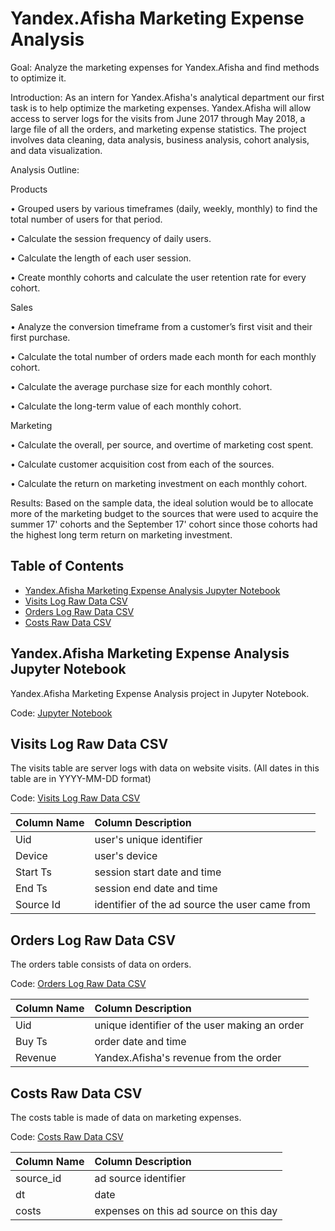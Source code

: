 # Yandex.Afisha Marketing Expense Analysis 

Goal: Analyze the marketing expenses for Yandex.Afisha and find methods to optimize it. 

Introduction: As an intern for Yandex.Afisha's analytical department our first task is to help optimize the marketing expenses. Yandex.Afisha will allow access to server logs for the visits from June 2017 through May 2018, a large file of all the orders, and marketing expense statistics. The project involves data cleaning, data analysis, business analysis, cohort analysis, and data visualization.

Analysis Outline: 

Products

• Grouped users by various timeframes (daily, weekly, monthly) to find the total number of users for that period.

• Calculate the session frequency of daily users.

• Calculate the length of each user session.

• Create monthly cohorts and calculate the user retention rate for every cohort.

Sales

• Analyze the conversion timeframe from a customer’s first visit and their first purchase.

• Calculate the total number of orders made each month for each monthly cohort.

• Calculate the average purchase size for each monthly cohort.

• Calculate the long-term value of each monthly cohort.

Marketing

• Calculate the overall, per source, and overtime of marketing cost spent.

• Calculate customer acquisition cost from each of the sources.

• Calculate the return on marketing investment on each monthly cohort.

Results: Based on the sample data, the ideal solution would be to allocate more of the marketing budget to the sources that were used to acquire the summer 17' cohorts and the September 17' cohort since those cohorts had the highest long term return on marketing investment.


## Table of Contents
- [Yandex.Afisha Marketing Expense Analysis Jupyter Notebook](#yandexafisha=marketing-expense-analysis-jupyter-notebook)
- [Visits Log Raw Data CSV](#visits-log-raw-data-csv)
- [Orders Log Raw Data CSV](#orders-log-raw-data-csv)
- [Costs Raw Data CSV](#costs-raw-data-csv)

<a name="headers"/>


## Yandex.Afisha Marketing Expense Analysis Jupyter Notebook
Yandex.Afisha Marketing Expense Analysis project in Jupyter Notebook.

Code: [Jupyter Notebook](https://github.com/jasondo-da/tripleten_project_portfolio/blob/main/Sprint%209%20-%20Yandex/yandex_afisha.ipynb)



## Visits Log Raw Data CSV
The visits table are server logs with data on website visits.
(All dates in this table are in YYYY-MM-DD format)

Code: [Visits Log Raw Data CSV](https://github.com/jasondo-da/tripleten_project_portfolio/blob/main/Sprint%209%20-%20Yandex/visits_log_us.csv)

| Column Name | Column Description |
| :------------- | :------------ |
| Uid | user's unique identifier |
| Device | user's device |
| Start Ts | session start date and time |
| End Ts | session end date and time |
| Source Id | identifier of the ad source the user came from |


## Orders Log Raw Data CSV
The orders table consists of data on orders.

Code: [Orders Log Raw Data CSV](https://github.com/jasondo-da/tripleten_project_portfolio/blob/main/Sprint%209%20-%20Yandex/orders_log_us.csv)

| Column Name | Column Description |
| :------------- | :------------ |
| Uid | unique identifier of the user making an order |
| Buy Ts | order date and time |
| Revenue | Yandex.Afisha's revenue from the order |


## Costs Raw Data CSV
The costs table is made of data on marketing expenses.

Code: [Costs Raw Data CSV](https://github.com/jasondo-da/tripleten_project_portfolio/blob/main/Sprint%209%20-%20Yandex/costs_us.csv)

| Column Name | Column Description |
| :------------- | :------------ |
| source_id | ad source identifier |
| dt | date |
| costs | expenses on this ad source on this day |
